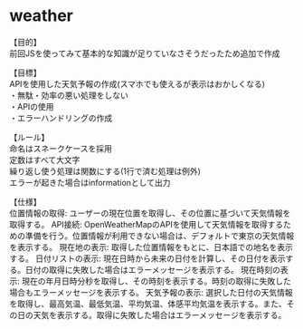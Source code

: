 # weather
【目的】<br>
前回JSを使ってみて基本的な知識が足りていなさそうだったため追加で作成<br>

【目標】<br>
APIを使用した天気予報の作成(スマホでも使えるが表示はおかしくなる)<br>
・無駄・効率の悪い処理をしない<br>
・APIの使用<br>
・エラーハンドリングの作成<br>

【ルール】<br>
命名はスネークケースを採用<br>
定数はすべて大文字<br>
繰り返し使う処理は関数にする(1行で済む処理は例外)<br>
エラーが起きた場合はinformationとして出力

【仕様】<br>
位置情報の取得: ユーザーの現在位置を取得し、その位置に基づいて天気情報を取得する。
API接続: OpenWeatherMapのAPIを使用して天気情報を取得するための準備を行う。位置情報が利用できない場合は、デフォルトで東京の天気情報を表示する。
現在地の表示: 取得した位置情報をもとに、日本語での地名を表示する。
日付リストの表示: 現在日時から未来の日付を計算し、その日付を表示する。日付の取得に失敗した場合はエラーメッセージを表示する。
現在時刻の表示: 現在の年月日時分秒を取得し、その時刻を表示する。時刻の取得に失敗した場合もエラーメッセージを表示する。
天気予報の表示: 選択した日付の天気情報を取得し、最高気温、最低気温、平均気温、体感平均気温を表示する。また、その日の天気を表示する。取得に失敗した場合はエラーメッセージを表示する。


